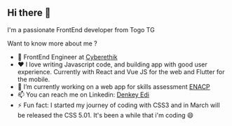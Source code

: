 ## Hi there 👋

I'm a passionate FrontEnd developer from Togo TG

Want to know more about me ?

- 💼 FrontEnd Engineer at <a href="https://www.cyberethik.com/">Cyberethik</a>
- ❤️ I love writing Javascript code, and building app with good user experience. Currently with React and Vue JS for the web and Flutter for the mobile.
- 🔭 I’m currently working on a web app for skills assessment <a href="https://www.enacp.com/">ENACP</a>
- 📫 You can reach me on Linkedin: <a href="https://www.cyberethik.com/](https://www.linkedin.com/in/edi-denkey-071667117/">Denkey Edi</a>
- ⚡ Fun fact: I started my journey of coding with CSS3 and in March will be released the CSS 5.01. It's been a while that i'm coding 😄
<!--
**edidenkey/edidenkey** is a ✨ _special_ ✨ repository because its `README.md` (this file) appears on your GitHub profile.

Here are some ideas to get you started:

- 🔭 I’m currently working on ...
- 🌱 I’m currently learning ...
- 👯 I’m looking to collaborate on ...
- 🤔 I’m looking for help with ...
- 💬 Ask me about ...
- 📫 How to reach me: ...
- 😄 Pronouns: ...
- ⚡ Fun fact: ...
-->
